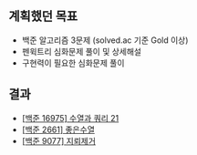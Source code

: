 ## 계획했던 목표
- 백준 알고리즘 3문제 (solved.ac 기준 Gold 이상)
- 펜윅트리 심화문제 풀이 및 상세해설
- 구현력이 필요한 심화문제 풀이

  

## 결과
- [[백준 16975] 수열과 쿼리 21](https://blog.naver.com/kerochuu/222002921528)
- [[백준 2661] 좋은수열](https://blog.naver.com/kerochuu/222007478141)
- [[백준 9077] 지뢰제거](https://blog.naver.com/kerochuu/222007768867)